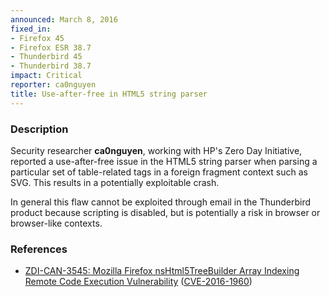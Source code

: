 ```yaml
---
announced: March 8, 2016
fixed_in:
- Firefox 45
- Firefox ESR 38.7
- Thunderbird 45
- Thunderbird 38.7
impact: Critical
reporter: ca0nguyen
title: Use-after-free in HTML5 string parser
---
```


<h3>Description</h3>

<p>Security researcher <strong>ca0nguyen</strong>, working with HP's Zero Day Initiative,
reported a use-after-free issue in the HTML5 string parser when parsing a particular set
of table-related tags in a foreign fragment context such as SVG. This results in a
potentially exploitable crash.
</p>

<p class="note">In general this flaw cannot be exploited through email in the
Thunderbird product because scripting is disabled, but is potentially a risk in
browser or browser-like contexts.</p>

<h3>References</h3>

<ul>
  <li><a href="https://bugzilla.mozilla.org/show_bug.cgi?id=1246014">
       ZDI-CAN-3545: Mozilla Firefox nsHtml5TreeBuilder Array Indexing Remote Code
Execution Vulnerability</a>
(<a href="http://cve.mitre.org/cgi-bin/cvename.cgi?name=CVE-2016-1960"
class="ex-ref">CVE-2016-1960</a>)</li>
</ul>

